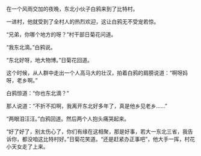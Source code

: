 在一个风雨交加的夜晚，东北小伙子白鸦来到了比特村。  

一进村，他就受到了全村人的热烈欢迎，这让白鸦无不受宠若惊。  

“兄弟，你哪个地方的呀？”村干部日菊花问道。  

“我东北滴。”白鸦说。  

“东北好呀，地大物博。”日菊花回道。

这个时候，从人群中走出一个人高马大的壮汉，拍着白鸦的肩膀说道：“啊呀妈呀，老乡啊。”  

白鸦惊道：“你也东北滴？”  

那人说道：“不折不扣啊，我离开东北好多年了，真是他乡见老乡……”  

“两眼泪汪汪。”白鸦回道。然后两个人抱头痛哭起来。  

“好了好了，别太伤心了，你们有缘在这相聚，那是好事，若大一东北三省，我告诉你，都没咱这比特村好。”日菊花笑道。“还是赶紧办正事吧”，他大手一挥，村花小天女走了上来。
